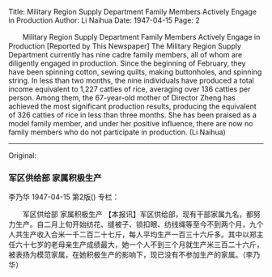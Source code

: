 Title: Military Region Supply Department Family Members Actively Engage in Production
Author: Li Naihua
Date: 1947-04-15
Page: 2

　　Military Region Supply Department
    Family Members Actively Engage in Production
    [Reported by This Newspaper] The Military Region Supply Department currently has nine cadre family members, all of whom are diligently engaged in production. Since the beginning of February, they have been spinning cotton, sewing quilts, making buttonholes, and spinning string. In less than two months, the nine individuals have produced a total income equivalent to 1,227 catties of rice, averaging over 136 catties per person. Among them, the 67-year-old mother of Director Zheng has achieved the most significant production results, producing the equivalent of 326 catties of rice in less than three months. She has been praised as a model family member, and under her positive influence, there are now no family members who do not participate in production. (Li Naihua)



<hr /> 

Original: 


### 军区供给部  家属积极生产
李乃华
1947-04-15
第2版()
专栏：

　　军区供给部
    家属积极生产
    【本报讯】军区供给部，现有干部家属九名，都努力生产。自二月上旬开始纺花、缝被子、锁扣眼、纺线绳等至今不到两个月，九个人共生产收入合米一千二百二十七斤，每人平均生产一百三十六斤多。其中以郑主任六十七岁的老母亲生产成绩最大，她一个人不到三个月就生产米三百二十六斤，被表扬为模范家属，在她积极生产的影响下，现已没有不参加生产的家属。（李乃华）
